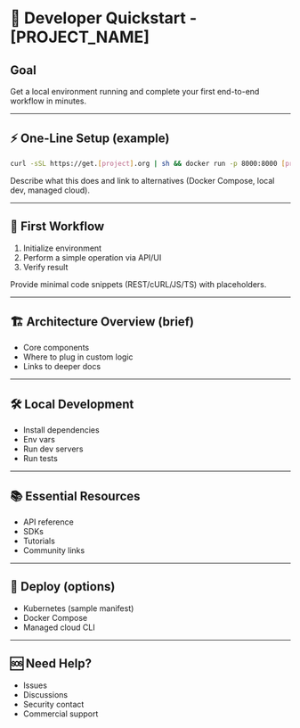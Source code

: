# 🚀 Developer Quickstart - [PROJECT_NAME]

## Goal
Get a local environment running and complete your first end-to-end workflow in minutes.

---

## ⚡ One-Line Setup (example)
```bash
curl -sSL https://get.[project].org | sh && docker run -p 8000:8000 [project]/quickstart
```

Describe what this does and link to alternatives (Docker Compose, local dev, managed cloud).

---

## 🎯 First Workflow
1) Initialize environment
2) Perform a simple operation via API/UI
3) Verify result

Provide minimal code snippets (REST/cURL/JS/TS) with placeholders.

---

## 🏗️ Architecture Overview (brief)
- Core components
- Where to plug in custom logic
- Links to deeper docs

---

## 🛠️ Local Development
- Install dependencies
- Env vars
- Run dev servers
- Run tests

---

## 📚 Essential Resources
- API reference
- SDKs
- Tutorials
- Community links

---

## 🚢 Deploy (options)
- Kubernetes (sample manifest)
- Docker Compose
- Managed cloud CLI

---

## 🆘 Need Help?
- Issues
- Discussions
- Security contact
- Commercial support
